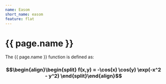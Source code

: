 ```yaml
---
name: Easom
short_name: easom
feature: flat
---
```

# {{ page.name }}

The {{ page.name }} function is defined as:

### $$\begin{align}\begin{split} f(x,y) = -\cos(x) \cos(y) \exp(-x^2 - y^2) \end{split}\end{align}$$
